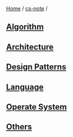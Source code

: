 [Home](https://mengxianbin.github.io) /
[cs-note](https://mengxianbin.github.io/cs-note) /

## [Algorithm](https://mengxianbin.github.io/cs-note/content/Algorithm)

## [Architecture](https://mengxianbin.github.io/cs-note/content/Architecture)

## [Design Patterns](https://mengxianbin.github.io/cs-note/content/Design%20Patterns)

## [Language](https://mengxianbin.github.io/cs-note/content/Language)

## [Operate System](https://mengxianbin.github.io/cs-note/content/Operate%20System)

## [Others](https://mengxianbin.github.io/cs-note/content/Others)
